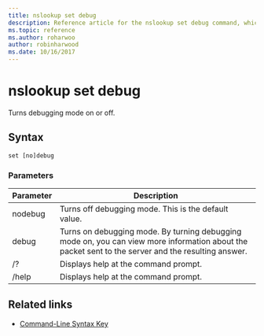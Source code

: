 ```yaml
---
title: nslookup set debug
description: Reference article for the nslookup set debug command, which turns debugging mode on and off.
ms.topic: reference
ms.author: roharwoo
author: robinharwood
ms.date: 10/16/2017
---
```


# nslookup set debug

Turns debugging mode on or off.

## Syntax

```
set [no]debug
```

### Parameters

| Parameter | Description |
| ---------- | ---------- |
| nodebug | Turns off debugging mode. This is the default value. |
| debug | Turns on debugging mode. By turning debugging mode on, you can view more information about the packet sent to the server and the resulting answer. |
| /? | Displays help at the command prompt. |
| /help | Displays help at the command prompt. |

## Related links

- [Command-Line Syntax Key](command-line-syntax-key.md)

